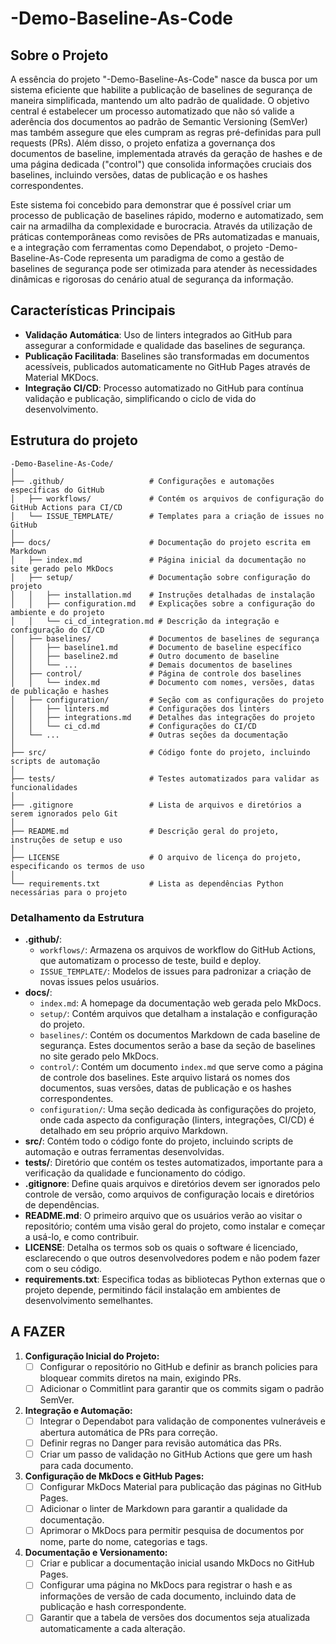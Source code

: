 # -Demo-Baseline-As-Code

## Sobre o Projeto

A essência do projeto "-Demo-Baseline-As-Code" nasce da busca por um sistema eficiente que habilite a publicação de baselines de segurança de maneira simplificada, mantendo um alto padrão de qualidade. O objetivo central é estabelecer um processo automatizado que não só valide a aderência dos documentos ao padrão de Semantic Versioning (SemVer) mas também assegure que eles cumpram as regras pré-definidas para pull requests (PRs). Além disso, o projeto enfatiza a governança dos documentos de baseline, implementada através da geração de hashes e de uma página dedicada ("control") que consolida informações cruciais dos baselines, incluindo versões, datas de publicação e os hashes correspondentes.

Este sistema foi concebido para demonstrar que é possível criar um processo de publicação de baselines rápido, moderno e automatizado, sem cair na armadilha da complexidade e burocracia. Através da utilização de práticas contemporâneas como revisões de PRs automatizadas e manuais, e a integração com ferramentas como Dependabot, o projeto -Demo-Baseline-As-Code representa um paradigma de como a gestão de baselines de segurança pode ser otimizada para atender às necessidades dinâmicas e rigorosas do cenário atual de segurança da informação.

## Características Principais

- **Validação Automática**: Uso de linters integrados ao GitHub para assegurar a conformidade e qualidade das baselines de segurança.
- **Publicação Facilitada**: Baselines são transformadas em documentos acessíveis, publicados automaticamente no GitHub Pages através de Material MKDocs.
- **Integração CI/CD**: Processo automatizado no GitHub para contínua validação e publicação, simplificando o ciclo de vida do desenvolvimento.

## Estrutura do projeto

```plaintext
-Demo-Baseline-As-Code/
│
├── .github/                   # Configurações e automações específicas do GitHub
│   ├── workflows/             # Contém os arquivos de configuração do GitHub Actions para CI/CD
│   └── ISSUE_TEMPLATE/        # Templates para a criação de issues no GitHub
│
├── docs/                      # Documentação do projeto escrita em Markdown
│   ├── index.md               # Página inicial da documentação no site gerado pelo MkDocs
│   ├── setup/                 # Documentação sobre configuração do projeto
│   │   ├── installation.md    # Instruções detalhadas de instalação
│   │   ├── configuration.md   # Explicações sobre a configuração do ambiente e do projeto
│   │   └── ci_cd_integration.md # Descrição da integração e configuração do CI/CD
│   ├── baselines/             # Documentos de baselines de segurança
│   │   ├── baseline1.md       # Documento de baseline específico
│   │   ├── baseline2.md       # Outro documento de baseline
│   │   └── ...                # Demais documentos de baselines
│   ├── control/               # Página de controle dos baselines
│   │   └── index.md           # Documento com nomes, versões, datas de publicação e hashes
│   ├── configuration/         # Seção com as configurações do projeto
│   │   ├── linters.md         # Configurações dos linters
│   │   ├── integrations.md    # Detalhes das integrações do projeto
│   │   └── ci_cd.md           # Configurações do CI/CD
│   └── ...                    # Outras seções da documentação
│
├── src/                       # Código fonte do projeto, incluindo scripts de automação
│
├── tests/                     # Testes automatizados para validar as funcionalidades
│
├── .gitignore                 # Lista de arquivos e diretórios a serem ignorados pelo Git
│
├── README.md                  # Descrição geral do projeto, instruções de setup e uso
│
├── LICENSE                    # O arquivo de licença do projeto, especificando os termos de uso
│
└── requirements.txt           # Lista as dependências Python necessárias para o projeto
```

### Detalhamento da Estrutura

- **.github/**:
  - `workflows/`: Armazena os arquivos de workflow do GitHub Actions, que automatizam o processo de teste, build e deploy.
  - `ISSUE_TEMPLATE/`: Modelos de issues para padronizar a criação de novas issues pelos usuários.
- **docs/**:
  - `index.md`: A homepage da documentação web gerada pelo MkDocs.
  - `setup/`: Contém arquivos que detalham a instalação e configuração do projeto.
  - `baselines/`: Contém os documentos Markdown de cada baseline de segurança. Estes documentos serão a base da seção de baselines no site gerado pelo MkDocs.
  - `control/`: Contém um documento `index.md` que serve como a página de controle dos baselines. Este arquivo listará os nomes dos documentos, suas versões, datas de publicação e os hashes correspondentes.
  - `configuration/`: Uma seção dedicada às configurações do projeto, onde cada aspecto da configuração (linters, integrações, CI/CD) é detalhado em seu próprio arquivo Markdown.
- **src/**: Contém todo o código fonte do projeto, incluindo scripts de automação e outras ferramentas desenvolvidas.
- **tests/**: Diretório que contém os testes automatizados, importante para a verificação da qualidade e funcionamento do código.
- **.gitignore**: Define quais arquivos e diretórios devem ser ignorados pelo controle de versão, como arquivos de configuração locais e diretórios de dependências.
- **README.md**: O primeiro arquivo que os usuários verão ao visitar o repositório; contém uma visão geral do projeto, como instalar e começar a usá-lo, e como contribuir.
- **LICENSE**: Detalha os termos sob os quais o software é licenciado, esclarecendo o que outros desenvolvedores podem e não podem fazer com o seu código.
- **requirements.txt**: Especifica todas as bibliotecas Python externas que o projeto depende, permitindo fácil instalação em ambientes de desenvolvimento semelhantes.

## A FAZER

1. **Configuração Inicial do Projeto:**
   - [ ] Configurar o repositório no GitHub e definir as branch policies para bloquear commits diretos na main, exigindo PRs.
   - [ ] Adicionar o Commitlint para garantir que os commits sigam o padrão SemVer.

2. **Integração e Automação:**
   - [ ] Integrar o Dependabot para validação de componentes vulneráveis e abertura automática de PRs para correção.
   - [ ] Definir regras no Danger para revisão automática das PRs.
   - [ ] Criar um passo de validação no GitHub Actions que gere um hash para cada documento.

3. **Configuração de MkDocs e GitHub Pages:**
   - [ ] Configurar MkDocs Material para publicação das páginas no GitHub Pages.
   - [ ] Adicionar o linter de Markdown para garantir a qualidade da documentação.
   - [ ] Aprimorar o MkDocs para permitir pesquisa de documentos por nome, parte do nome, categorias e tags.

4. **Documentação e Versionamento:**
   - [ ] Criar e publicar a documentação inicial usando MkDocs no GitHub Pages.
   - [ ] Configurar uma página no MkDocs para registrar o hash e as informações de versão de cada documento, incluindo data de publicação e hash correspondente.
   - [ ] Garantir que a tabela de versões dos documentos seja atualizada automaticamente a cada alteração.
